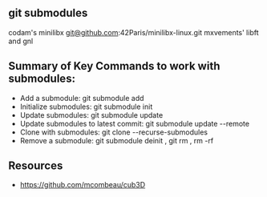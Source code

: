 
## git submodules
codam's minilibx
git@github.com:42Paris/minilibx-linux.git
mxvements' libft and gnl

## Summary of Key Commands to work with submodules:
+ Add a submodule: git submodule add <repository-url> <path>
+ Initialize submodules: git submodule init
+ Update submodules: git submodule update
+ Update submodules to latest commit: git submodule update --remote
+ Clone with submodules: git clone --recurse-submodules <repository-url>
+ Remove a submodule: git submodule deinit <path-to-submodule>, git rm <path-to-submodule>, rm -rf <path-to-submodule>

<!-- https://lodev.org/cgtutor/raycasting.html -->


## Resources
+ https://github.com/mcombeau/cub3D